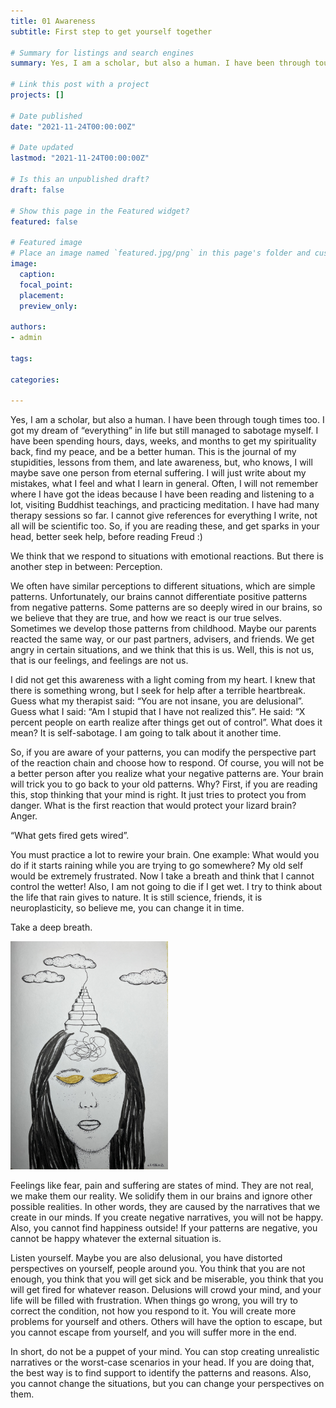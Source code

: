 ```yaml
---
title: 01 Awareness
subtitle: First step to get yourself together

# Summary for listings and search engines
summary: Yes, I am a scholar, but also a human. I have been through tough times too. I got my dream “everything” in life, but still managed to sabotage myself. I have been spending hours, days, weeks and months to get my spirituality back, find my peace, and to be a better human...

# Link this post with a project
projects: []

# Date published
date: "2021-11-24T00:00:00Z"

# Date updated
lastmod: "2021-11-24T00:00:00Z"

# Is this an unpublished draft?
draft: false

# Show this page in the Featured widget?
featured: false

# Featured image
# Place an image named `featured.jpg/png` in this page's folder and customize its options here.
image:
  caption: 
  focal_point:
  placement: 
  preview_only: 

authors:
- admin

tags:

categories:

---
```


Yes, I am a scholar, but also a human. I have been through tough times too. I got my dream of “everything” in life but still managed to sabotage myself. I have been spending hours, days, weeks, and months to get my spirituality back, find my peace, and be a better human. This is the journal of my stupidities, lessons from them, and late awareness, but, who knows, I will maybe save one person from eternal suffering. I will just write about my mistakes, what I feel and what I learn in general. Often, I will not remember where I have got the ideas because I have been reading and listening to a lot, visiting Buddhist teachings, and practicing meditation. I have had many therapy sessions so far. I cannot give references for everything I write, not all will be scientific too. So, if you are reading these, and get sparks in your head, better seek help, before reading Freud :) 

We think that we respond to situations with emotional reactions. But there is another step in between: Perception. 

We often have similar perceptions to different situations, which are simple patterns. Unfortunately, our brains cannot differentiate positive patterns from negative patterns. Some patterns are so deeply wired in our brains, so we believe that they are true, and how we react is our true selves. Sometimes we develop those patterns from childhood. Maybe our parents reacted the same way, or our past partners, advisers, and friends. We get angry in certain situations, and we think that this is us. Well, this is not us, that is our feelings, and feelings are not us.

I did not get this awareness with a light coming from my heart. I knew that there is something wrong, but I seek for help after a terrible heartbreak. Guess what my therapist said: “You are not insane, you are delusional”. Guess what I said: “Am I stupid that I have not realized this”. He said: “X percent people on earth realize after things get out of control”. What does it mean? It is self-sabotage. I am going to talk about it another time. 

So, if you are aware of your patterns, you can modify the perspective part of the reaction chain and choose how to respond. Of course, you will not be a better person after you realize what your negative patterns are. Your brain will trick you to go back to your old patterns. Why? First, if you are reading this, stop thinking that your mind is right. It just tries to protect you from danger. What is the first reaction that would protect your lizard brain? Anger. 

“What gets fired gets wired”.

You must practice a lot to rewire your brain. One example: What would you do if it starts raining while you are trying to go somewhere? My old self would be extremely frustrated. Now I take a breath and think that I cannot control the wetter! Also, I am not going to die if I get wet. I try to think about the life that rain gives to nature. It is still science, friends, it is neuroplasticity, so believe me, you can change it in time. 

Take a deep breath. 

<img src="images/awareness.jpeg" alt="" width="50%"/>

Feelings like fear, pain and suffering are states of mind. They are not real, we make them our reality. We solidify them in our brains and ignore other possible realities. In other words, they are caused by the narratives that we create in our minds. If you create negative narratives, you will not be happy. Also, you cannot find happiness outside! If your patterns are negative, you cannot be happy whatever the external situation is. 

Listen yourself. Maybe you are also delusional, you have distorted perspectives on yourself, people around you. You think that you are not enough, you think that you will get sick and be miserable, you think that you will get fired for whatever reason. Delusions will crowd your mind, and your life will be filled with frustration. When things go wrong, you will try to correct the condition, not how you respond to it. You will create more problems for yourself and others. Others will have the option to escape, but you cannot escape from yourself, and you will suffer more in the end. 

In short, do not be a puppet of your mind. You can stop creating unrealistic narratives or the worst-case scenarios in your head. If you are doing that, the best way is to find support to identify the patterns and reasons. Also, you cannot change the situations, but you can change your perspectives on them. 
